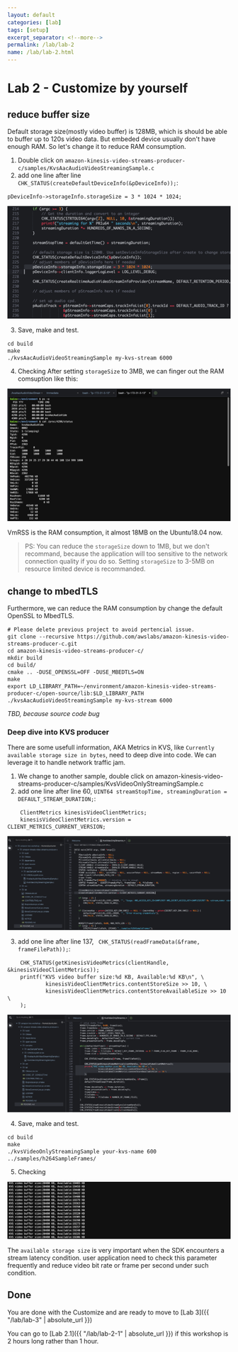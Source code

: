 ```yaml
---
layout: default
categories: [lab]
tags: [setup]
excerpt_separator: <!--more-->
permalink: /lab/lab-2
name: /lab/lab-2.html
---
```


# Lab 2 - Customize by yourself

## reduce buffer size

Default storage size(mostly video buffer) is 128MB, which is should be able to buffer up to 120s video data. But embeded device usually don't have enough RAM. So let's change it to reduce RAM consumption.

1. Double click on `amazon-kinesis-video-streams-producer-c/samples/KvsAacAudioVideoStreamingSample.c` 
2. add one line after line `CHK_STATUS(createDefaultDeviceInfo(&pDeviceInfo));`:
```
pDeviceInfo->storageInfo.storageSize = 3 * 1024 * 1024; 
```
![ram consumption](images/lab2/sourcecode-ram.png)


3. Save, make and test.
```
cd build
make
./kvsAacAudioVideoStreamingSample my-kvs-stream 6000
```
4. Checking
After setting `storageSize` to 3MB, we can finger out the RAM comsuption like this:

![ram consumption](images/lab2/kvs-ram-openSSL.png)

VmRSS is the RAM consumption, it almost 18MB on the Ubuntu18.04 now. 

> PS: You can reduce the `storageSize` down to 1MB, but we don't recommand, because  the application will too sensitive to the network connection quality if you do so. Setting `storageSize` to 3-5MB on resource limited device is recommanded.


## change to mbedTLS

Furthermore, we can reduce the RAM consumption by change the default OpenSSL to MbedTLS.


```
# Please delete previous project to avoid pertencial issue.
git clone --recursive https://github.com/awslabs/amazon-kinesis-video-streams-producer-c.git
cd amazon-kinesis-video-streams-producer-c/
mkdir build
cd build/ 
cmake .. -DUSE_OPENSSL=OFF -DUSE_MBEDTLS=ON
make
export LD_LIBRARY_PATH=~/environment/amazon-kinesis-video-streams-producer-c/open-source/lib:$LD_LIBRARY_PATH
./kvsAacAudioVideoStreamingSample my-kvs-stream 6000
```

*TBD, because source code bug*



### Deep dive into KVS producer

There are some usefull information, AKA Metrics in KVS, like `Currently available storage size in bytes`, need to deep dive into code. We can leverage it to handle network traffic jam.

1. We change to another sample, double click on amazon-kinesis-video-streams-producer-c/samples/KvsVideoOnlyStreamingSample.c 
2. add one line after line 60, ` UINT64 streamStopTime, streamingDuration = DEFAULT_STREAM_DURATION;
`:
```
    ClientMetrics kinesisVideoClientMetrics;
    kinesisVideoClientMetrics.version = CLIENT_METRICS_CURRENT_VERSION;
```
![metrics1](images/lab2/kvs-metrics-1.png)

3. add one line after line 137, ` CHK_STATUS(readFrameData(&frame, frameFilePath));`:
```
    CHK_STATUS(getKinesisVideoMetrics(clientHandle, &kinesisVideoClientMetrics));
    printf("KVS video buffer size:%d KB, Available:%d KB\n", \
            kinesisVideoClientMetrics.contentStoreSize >> 10, \
            kinesisVideoClientMetrics.contentStoreAvailableSize >> 10 \
    );
```
![metrics2](images/lab2/kvs-metrics-2.png)


4. Save, make and test.
```
cd build
make
./kvsVideoOnlyStreamingSample your-kvs-name 600 ../samples/h264SampleFrames/
```

5. Checking

![metrics-result](images/lab2/kvs-metrics-result.png)

The `available storage size` is very important when the SDK encounters a stream latency condition. user application need to check this parameter frequently and reduce video bit rate or frame per second under such condition. 



## Done

You are done with the Customize and are ready to move to [Lab 3]({{ "/lab/lab-3" | absolute_url }})

You can go to [Lab 2.1]({{ "/lab/lab-2-1" | absolute_url }}) if this workshop is 2 hours long rather than 1 hour.